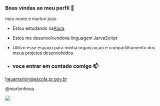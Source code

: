 ### Boas vindas ao meu perfil 💙

meu nome e marlon joao

- Estou estudando na[Alura](https:www.alura.com.br)
- Estou me desenvolvendona linguagem JarvaScript
- Utilizo esse espaço para minha organizaçao e compartilhamento dos meus projetos desenvolvidos

- ### voce entrar em contado comigo 📫

 heuamarlon@escola.pr.gov.br

 @marlonheua

 ![](https://github.com/marlonheua/MARLONHEUA/assets/149416995/af2b5306-97ce-4f2b-9cb7-2a02981abf0d)
